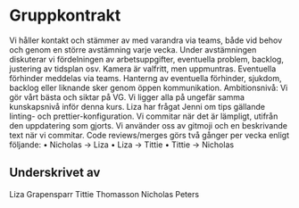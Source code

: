 # Gruppkontrakt
Vi håller kontakt och stämmer av med varandra via teams, både vid behov och genom en större avstämning varje vecka. Under avstämningen diskuterar vi fördelningen av arbetsuppgifter, eventuella problem, backlog, justering av tidsplan osv. Kamera är valfritt, men uppmuntras.
Eventuella förhinder meddelas via teams. Hanterng av eventuella förhinder, sjukdom, backlog eller liknande sker genom öppen kommunikation.
Ambitionsnivå: Vi gör vårt bästa och siktar på VG.
Vi ligger alla på ungefär samma kunskapsnivå inför denna kurs.
Liza har frågat Jenni om tips gällande linting- och prettier-konfiguration.
Vi commitar när det är lämpligt, utifrån den uppdatering som gjorts. Vi använder oss av gitmoji och en beskrivande text när vi commitar.
Code reviews/merges görs två gånger per vecka enligt följande:
•	Nicholas -> Liza
•	Liza -> Tittie
•	Tittie -> Nicholas

## Underskrivet av
Liza Grapensparr
Tittie Thomasson 
Nicholas Peters
